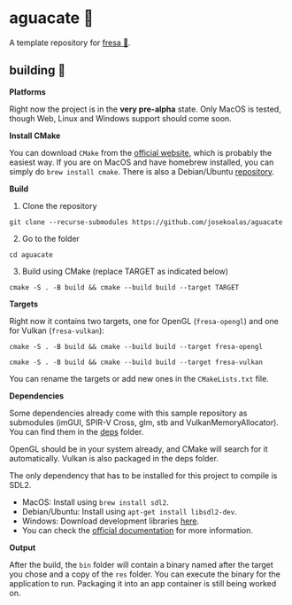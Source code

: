 # aguacate :avocado:

A template repository for [fresa :strawberry:](https://github.com/josekoalas/fresa).

## building :hammer:

**Platforms**

Right now the project is in the **very pre-alpha** state. Only MacOS is tested, though Web, Linux and Windows support should come soon.

**Install CMake**

You can download `CMake` from the [official website](https://cmake.org/download/), which is probably the easiest way. If you are on MacOS and have homebrew installed, you can simply do `brew install cmake`. There is also a Debian/Ubuntu [repository](https://apt.kitware.com).

**Build**

1. Clone the repository

```
git clone --recurse-submodules https://github.com/josekoalas/aguacate
```

2. Go to the folder

```
cd aguacate
```

3. Build using CMake (replace TARGET as indicated below)

```
cmake -S . -B build && cmake --build build --target TARGET
```

**Targets**

Right now it contains two targets, one for OpenGL (`fresa-opengl`) and one for Vulkan (`fresa-vulkan`):
```
cmake -S . -B build && cmake --build build --target fresa-opengl
```
```
cmake -S . -B build && cmake --build build --target fresa-vulkan
```
You can rename the targets or add new ones in the `CMakeLists.txt` file.

**Dependencies**

Some dependencies already come with this sample repository as submodules (imGUI, SPIR-V Cross, glm, stb and VulkanMemoryAllocator). You can find them in the [deps](https://github.com/josekoalas/aguacate/tree/main/deps) folder.

OpenGL should be in your system already, and CMake will search for it automatically. Vulkan is also packaged in the deps folder.

The only dependency that has to be installed for this project to compile is SDL2.
- MacOS: Install using `brew install sdl2`.
- Debian/Ubuntu: Install using `apt-get install libsdl2-dev`.
- Windows: Download development libraries [here](https://libsdl.org/download-2.0.php).
- You can check the [official documentation](https://wiki.libsdl.org/Installation) for more information.

**Output**

After the build, the `bin` folder will contain a binary named after the target you chose and a copy of the `res` folder. You can execute the binary for the application to run. Packaging it into an app container is still being worked on.